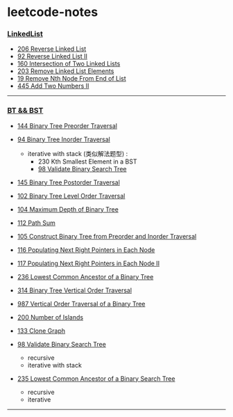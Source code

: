 # leetcode-notes
### [LinkedList](https://github.com/xiaojing1031/leetcode-notes/blob/main/LinkedList.md#linkedlist)
- [206 Reverse Linked List](https://github.com/xiaojing1031/leetcode-notes/blob/main/LinkedList.md#206--reverse-linked-list)
- [92 Reverse Linked List II](https://github.com/xiaojing1031/leetcode-notes/blob/main/LinkedList.md#92-reverse-linked-list-ii)
- [160 Intersection of Two Linked Lists](https://github.com/xiaojing1031/leetcode-notes/blob/main/LinkedList.md#160-intersection-of-two-linked-lists)
- [203 Remove Linked List Elements](https://github.com/xiaojing1031/leetcode-notes/blob/main/LinkedList.md#203-remove-linked-list-elements-%E6%98%93%E9%94%99)
- [19 Remove Nth Node From End of List](https://github.com/xiaojing1031/leetcode-notes/blob/main/LinkedList.md#19-remove-nth-node-from-end-of-list-%E6%B3%A8%E6%84%8F%E8%AE%A4%E7%9C%9F%E5%AE%A1%E9%A2%98--%E6%98%93%E9%94%99)
- [445 Add Two Numbers II](https://github.com/xiaojing1031/leetcode-notes/blob/main/LinkedList.md#445-add-two-numbers-ii)
-----

### [BT && BST](https://github.com/xiaojing1031/leetcode-notes/blob/main/BT%20%26%20BST.md#bt--bst)
- [144 Binary Tree Preorder Traversal](https://github.com/xiaojing1031/leetcode-notes/blob/main/BT%20%26%20BST.md#144-binary-tree-preorder-traversal)
- [94 Binary Tree Inorder Traversal](https://github.com/xiaojing1031/leetcode-notes/blob/main/BT%20%26%20BST.md#94-binary-tree-inorder-traversal-%E5%A4%9A%E6%80%9D%E8%80%83%E4%B8%80%E4%B8%8B)
    - iterative with stack (类似解法题型) :
        - 230 Kth Smallest Element in a BST
        - [98 Validate Binary Search Tree](https://github.com/xiaojing1031/leetcode-notes/blob/main/BT%20%26%20BST.md#98-validate-binary-search-tree)
- [145 Binary Tree Postorder Traversal](https://github.com/xiaojing1031/leetcode-notes/blob/main/BT%20%26%20BST.md#145-binary-tree-postorder-traversal-%E6%80%9D%E8%80%83)
- [102 Binary Tree Level Order Traversal](https://github.com/xiaojing1031/leetcode-notes/blob/main/BT%20%26%20BST.md#102-binary-tree-level-order-traversal)
- [104 Maximum Depth of Binary Tree](https://github.com/xiaojing1031/leetcode-notes/blob/main/BT%20%26%20BST.md#104-maximum-depth-of-binary-tree)
- [112 Path Sum](https://github.com/xiaojing1031/leetcode-notes/blob/main/BT%20%26%20BST.md#112-path-sum)
- [105 Construct Binary Tree from Preorder and Inorder Traversal](https://github.com/xiaojing1031/leetcode-notes/blob/main/BT%20%26%20BST.md#105-construct-binary-tree-from-preorder-and-inorder-traversal)
- [116 Populating Next Right Pointers in Each Node](https://github.com/xiaojing1031/leetcode-notes/blob/main/BT%20%26%20BST.md#116-populating-next-right-pointers-in-each-node)
- [117 Populating Next Right Pointers in Each Node II](https://github.com/xiaojing1031/leetcode-notes/blob/main/BT%20%26%20BST.md#117-populating-next-right-pointers-in-each-node-ii)

- [236 Lowest Common Ancestor of a Binary Tree](https://github.com/xiaojing1031/leetcode-notes/blob/main/BT%20%26%20BST.md#236-lowest-common-ancestor-of-a-binary-tree)
- [314 Binary Tree Vertical Order Traversal](https://github.com/xiaojing1031/leetcode-notes/blob/main/BT%20%26%20BST.md#314-binary-tree-vertical-order-traversal)
- [987 Vertical Order Traversal of a Binary Tree](https://github.com/xiaojing1031/leetcode-notes/blob/main/BT%20%26%20BST.md#987-vertical-order-traversal-of-a-binary-tree)
- [200 Number of Islands](https://github.com/xiaojing1031/leetcode-notes/blob/main/BT%20%26%20BST.md#200-number-of-islands)

- [133 Clone Graph](https://github.com/xiaojing1031/leetcode-notes/blob/main/BT%20%26%20BST.md#133-clone-graph)
- [98 Validate Binary Search Tree](https://github.com/xiaojing1031/leetcode-notes/blob/main/BT%20%26%20BST.md#98-validate-binary-search-tree)
    - recursive 
    - iterative with stack

- [235 Lowest Common Ancestor of a Binary Search Tree](https://github.com/xiaojing1031/leetcode-notes/blob/main/BT%20%26%20BST.md#235-lowest-common-ancestor-of-a-binary-search-tree)
    - recursive
    - iterative
-----

